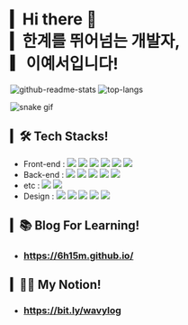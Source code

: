 # ▎Hi there 👀 <br>▎한계를 뛰어넘는 개발자, <br>▎이예서입니다!

![github-readme-stats](https://github-readme-stats.vercel.app/api?username=6h15m&hide=stars,issues&count_private=true&show_icons=true&icon_color=fff&bg_color=161b22&title_color=fff&text_color=fff&hide_border=true&include_all_commits=true&line_height=30)
![top-langs](https://github-readme-stats.vercel.app/api/top-langs/?username=6h15m&layout=compact&bg_color=161b22&title_color=fff&text_color=fff&hide_border=true&hide=python,ren'py,tex)

![snake gif](https://github.com/6h15m/6h15m/blob/output/github-contribution-grid-snake.svg)

## ▎🛠 Tech Stacks!
- Front-end : 
<span><img src="https://img.shields.io/badge/HTML-e34f26?style=flat-square&logo=html5&logoColor=white"/></span>
<span><img src="https://img.shields.io/badge/CSS-1572b6?style=flat-square&logo=css3&logoColor=white"/></span>
<span><img src="https://img.shields.io/badge/JavaScript-F7DF1E?style=flat-square&logo=JavaScript&logoColor=white"/></span>
<span><img src="https://img.shields.io/badge/Vue.js-4FC08D?style=flat-square&logo=Vue.js&logoColor=white"/></span>
<span><img src="https://img.shields.io/badge/React-61dafb?style=flat-square&logo=react&logoColor=white"/></span>
<span><img src="https://img.shields.io/badge/Bootstrap-7952B3?style=flat-square&logo=Bootstrap&logoColor=white"/></span>
- Back-end : 
<span><img src="https://img.shields.io/badge/Python-3776AB?style=flat-square&logo=Python&logoColor=white"/></span>
<span><img src="https://img.shields.io/badge/Spring-6DB33F?style=flat-square&logo=Spring&logoColor=white"/></span>
<span><img src="https://img.shields.io/badge/Node.js-339933?style=flat-square&logo=Node.js&logoColor=white"/></span>
<span><img src="https://img.shields.io/badge/MySQL-4479A1?style=flat-square&logo=MySQL&logoColor=white"/></span>
<span><img src="https://img.shields.io/badge/Oracle-F80000?style=flat-square&logo=Oracle&logoColor=white"/></span>
- etc :
<span><img src="https://img.shields.io/badge/Java-007396?style=flat-square&logo=Java&logoColor=white"/></span>
<span><img src="https://img.shields.io/badge/C-A8B9CC?style=flat-square&logo=C&logoColor=white"/></span>
- Design :
<span><img src="https://img.shields.io/badge/XD-FF61F6?style=flat-square&logo=AdobeXD&logoColor=white"/></span>
<span><img src="https://img.shields.io/badge/Photoshop-31A8FF?style=flat-square&logo=AdobePhotoshop&logoColor=white"/></span>
<span><img src="https://img.shields.io/badge/Illustrator-FF9A00?style=flat-square&logo=AdobeIllustrator&logoColor=white"/></span>
<span><img src="https://img.shields.io/badge/Premiere-9999FF?style=flat-square&logo=AdobePremierePro&logoColor=white"/></span>
<span><img src="https://img.shields.io/badge/Figma-f24e1e?style=flat-square&logo=figma&logoColor=white"/></span>

## ▎📚 Blog For Learning!
- ### https://6h15m.github.io/

## ▎👩‍💻 My Notion!
- ### https://bit.ly/wavylog

